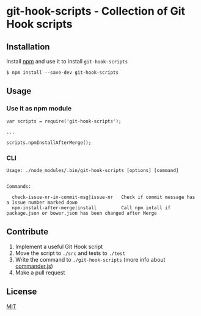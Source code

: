 # git-hook-scripts - Collection of Git Hook scripts

## Installation

Install [npm](http://blog.npmjs.org/post/85484771375/how-to-install-npm) and use it to install `git-hook-scripts`

```
$ npm install --save-dev git-hook-scripts
```

## Usage

### Use it as npm module

```
var scripts = require('git-hook-scripts');

...

scripts.npmInstallAfterMerge();
```

### CLI

```
Usage: ./node_modules/.bin/git-hook-scripts [options] [command]


Commands:

  check-issue-nr-in-commit-msg|issue-nr   Check if commit message has a Issue number marked down
  npm-install-after-merge|install         Call npm intall if package.json or bower.json has been changed after Merge
```

## Contribute

1. Implement a useful Git Hook script
2. Move the script to `./src` and tests to `./test`
3. Write the command to `./git-hook-scripts` (more info about [commander.js](https://github.com/tj/commander.js))
4. Make a pull request

## License

[MIT](//github.com/sorry-as-a-service/git-hook-scripts/blob/master/LICENSE)

